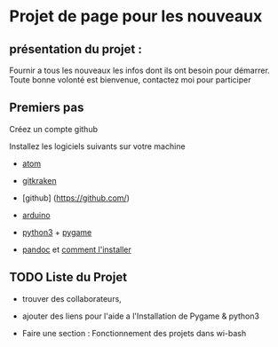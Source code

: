 # Projet de page pour les nouveaux

## présentation du projet :

Fournir a tous les nouveaux les infos dont ils ont besoin pour démarrer.
Toute bonne volonté est bienvenue, contactez moi pour participer

## Premiers pas

Créez un compte github

Installez les logiciels suivants sur votre machine

 - [atom](https://atom.io/)

 - [gitkraken](https://www.gitkraken.com/)

 - [github] (https://github.com/)

 - [arduino](https://www.arduino.cc/en/Main/Software)


 - [python3](https://www.python.org/downloads/) + [pygame]()

 - [pandoc](https://github.com/jgm/pandoc/releases/tag/2.3.1) et [comment l'installer](https://pandoc.org/installing.html)

## TODO Liste du Projet

- trouver des collaborateurs,

- ajouter des liens pour l'aide a l'Installation de Pygame & python3

- Faire une section : Fonctionnement des projets dans wi-bash
